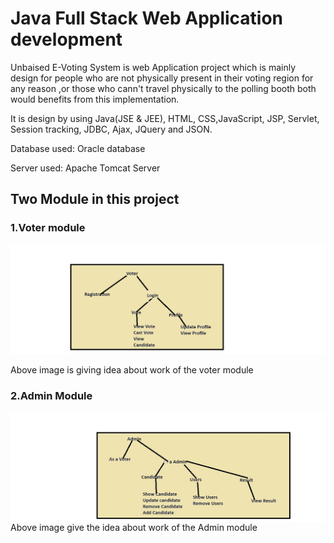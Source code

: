 <h1>Java Full Stack Web Application development</h1>
<p>Unbaised E-Voting System is web Application project which is mainly design for people who are not physically present in their voting region for any reason ,or those who cann't travel physically to the polling booth both would benefits from this implementation.</p>
<p>It is design by using Java(JSE & JEE), HTML, CSS,JavaScript, JSP, Servlet, Session tracking, JDBC, Ajax, JQuery and JSON.</p>
<p> Database used: Oracle database</p>
<p> Server used: Apache Tomcat Server</p>
<h2>Two Module in this project</h2>
<h3> 1.Voter module</h3>
<img src="https://github.com/BhanuTri/Unbaised-E-Voting-System/blob/main/Voter.jpg">
<p>Above image is giving idea about work of the voter module</p>
<h3>2.Admin Module</h3>
<img src="https://github.com/BhanuTri/Unbaised-E-Voting-System/blob/main/Admin.jpg" align="left">
<p>Above image give the idea about work of the Admin module</p>
